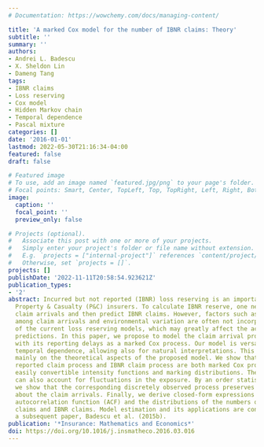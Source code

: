 ```yaml
---
# Documentation: https://wowchemy.com/docs/managing-content/

title: 'A marked Cox model for the number of IBNR claims: Theory'
subtitle: ''
summary: ''
authors:
- Andrei L. Badescu
- X. Sheldon Lin
- Dameng Tang
tags:
- IBNR claims
- Loss reserving
- Cox model
- Hidden Markov chain
- Temporal dependence
- Pascal mixture
categories: []
date: '2016-01-01'
lastmod: 2022-05-30T21:16:34-04:00
featured: false
draft: false

# Featured image
# To use, add an image named `featured.jpg/png` to your page's folder.
# Focal points: Smart, Center, TopLeft, Top, TopRight, Left, Right, BottomLeft, Bottom, BottomRight.
image:
  caption: ''
  focal_point: ''
  preview_only: false

# Projects (optional).
#   Associate this post with one or more of your projects.
#   Simply enter your project's folder or file name without extension.
#   E.g. `projects = ["internal-project"]` references `content/project/deep-learning/index.md`.
#   Otherwise, set `projects = []`.
projects: []
publishDate: '2022-11-11T20:58:54.923621Z'
publication_types:
- '2'
abstract: Incurred but not reported (IBNR) loss reserving is an important issue for
  Property & Casualty (P&C) insurers. To calculate IBNR reserve, one needs to model
  claim arrivals and then predict IBNR claims. However, factors such as temporal dependence
  among claim arrivals and environmental variation are often not incorporated in many
  of the current loss reserving models, which may greatly affect the accuracy of IBNR
  predictions. In this paper, we propose to model the claim arrival process together
  with its reporting delays as a marked Cox process. Our model is versatile in modeling
  temporal dependence, allowing also for natural interpretations. This paper focuses
  mainly on the theoretical aspects of the proposed model. We show that the associated
  reported claim process and IBNR claim process are both marked Cox processes with
  easily convertible intensity functions and marking distributions. The proposed model
  can also account for fluctuations in the exposure. By an order statistics property,
  we show that the corresponding discretely observed process preserves all the information
  about the claim arrivals. Finally, we derive closed-form expressions for both the
  autocorrelation function (ACF) and the distributions of the numbers of reported
  claims and IBNR claims. Model estimation and its applications are considered in
  a subsequent paper, Badescu et al. (2015b).
publication: '*Insurance: Mathematics and Economics*'
doi: https://doi.org/10.1016/j.insmatheco.2016.03.016
---
```

